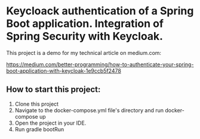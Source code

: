# Keycloack authentication of a Spring Boot application. Integration of Spring Security with Keycloak.

This project is a demo for my technical article on medium.com: 

https://medium.com/better-programming/how-to-authenticate-your-spring-boot-application-with-keycloak-1e9ccb5f2478

## How to start this project:

1. Clone this project
2. Navigate to the docker-compose.yml file's directory and run docker-compose up
3. Open the project in your IDE.
4. Run gradle bootRun
